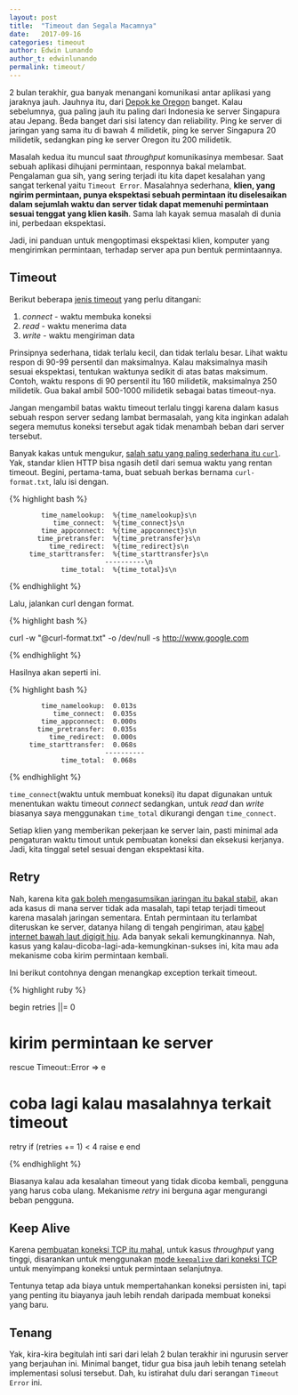 ```yaml
---
layout: post
title:  "Timeout dan Segala Macamnya"
date:   2017-09-16
categories: timeout
author: Edwin Lunando
author_t: edwinlunando
permalink: timeout/
---
```


2 bulan terakhir, gua banyak menangani komunikasi antar aplikasi yang jaraknya jauh. Jauhnya itu, dari [Depok ke Oregon][0] banget. Kalau sebelumnya, gua paling jauh itu paling dari Indonesia ke server Singapura atau Jepang. Beda banget dari sisi latency dan reliability. Ping ke server di jaringan yang sama itu di bawah 4 milidetik, ping ke server Singapura 20 milidetik, sedangkan ping ke server Oregon itu 200 milidetik.

Masalah kedua itu muncul saat *throughput* komunikasinya membesar. Saat sebuah aplikasi dihujani permintaan, responnya bakal melambat. Pengalaman gua sih, yang sering terjadi itu kita dapet kesalahan yang sangat terkenal yaitu `Timeout Error`. Masalahnya sederhana, **klien, yang ngirim permintaan, punya ekspektasi sebuah permintaan itu diselesaikan dalam sejumlah waktu dan server tidak dapat memenuhi permintaan sesuai tenggat yang klien kasih**. Sama lah kayak semua masalah di dunia ini, perbedaan ekspektasi.

Jadi, ini panduan untuk mengoptimasi ekspektasi klien, komputer yang mengirimkan permintaan, terhadap server apa pun bentuk permintaannya.

## Timeout

Berikut beberapa [jenis timeout][1] yang perlu ditangani:

1. *connect* - waktu membuka koneksi
1. *read* - waktu menerima data
1. *write* - waktu mengiriman data

Prinsipnya sederhana, tidak terlalu kecil, dan tidak terlalu besar. Lihat waktu respon di 90-99 persentil dan maksimalnya. Kalau maksimalnya masih sesuai ekspektasi, tentukan waktunya sedikit di atas batas maksimum. Contoh, waktu respons di 90 persentil itu 160 milidetik, maksimalnya 250 milidetik. Gua bakal ambil 500-1000 milidetik sebagai batas timeout-nya.

Jangan mengambil batas waktu timeout terlalu tinggi karena dalam kasus sebuah respon server sedang lambat bermasalah, yang kita inginkan adalah segera memutus koneksi tersebut agak tidak menambah beban dari server tersebut.

Banyak kakas untuk mengukur, [salah satu yang paling sederhana itu `curl`][2]. Yak, standar klien HTTP bisa ngasih detil dari semua waktu yang rentan timeout. Begini, pertama-tama, buat sebuah berkas bernama `curl-format.txt`, lalu isi dengan.

{% highlight bash %}

            time_namelookup:  %{time_namelookup}s\n
               time_connect:  %{time_connect}s\n
            time_appconnect:  %{time_appconnect}s\n
           time_pretransfer:  %{time_pretransfer}s\n
              time_redirect:  %{time_redirect}s\n
         time_starttransfer:  %{time_starttransfer}s\n
                            ----------\n
                 time_total:  %{time_total}s\n

{% endhighlight %}

Lalu, jalankan curl dengan format.

{% highlight bash %}

curl -w "@curl-format.txt" -o /dev/null -s http://www.google.com

{% endhighlight %}

Hasilnya akan seperti ini.

{% highlight bash %}

            time_namelookup:  0.013s
               time_connect:  0.035s
            time_appconnect:  0.000s
           time_pretransfer:  0.035s
              time_redirect:  0.000s
         time_starttransfer:  0.068s
                            ----------
                 time_total:  0.068s

{% endhighlight %}

`time_connect`(waktu untuk membuat koneksi) itu dapat digunakan untuk menentukan waktu timeout *connect* sedangkan, untuk *read* dan *write* biasanya saya menggunakan `time_total` dikurangi dengan `time_connect`.

Setiap klien yang memberikan pekerjaan ke server lain, pasti minimal ada pengaturan waktu timout untuk pembuatan koneksi dan eksekusi kerjanya. Jadi, kita tinggal setel sesuai dengan ekspektasi kita.

## Retry

Nah, karena kita [gak boleh mengasumsikan jaringan itu bakal stabil][3], akan ada kasus di mana server tidak ada masalah, tapi tetap terjadi timeout karena masalah jaringan sementara. Entah permintaan itu terlambat diteruskan ke server, datanya hilang di tengah pengiriman, atau [kabel internet bawah laut digigit hiu][6]. Ada banyak sekali kemungkinannya. Nah, kasus yang kalau-dicoba-lagi-ada-kemungkinan-sukses ini, kita mau ada mekanisme coba kirim permintaan kembali.

Ini berikut contohnya dengan menangkap exception terkait timeout.

{% highlight ruby %}

begin
  retries ||= 0
  # kirim permintaan ke server
rescue Timeout::Error => e
  # coba lagi kalau masalahnya terkait timeout
  retry if (retries += 1) < 4
  raise e
end

{% endhighlight %}

Biasanya kalau ada kesalahan timeout yang tidak dicoba kembali, pengguna yang harus coba ulang. Mekanisme *retry* ini berguna agar mengurangi beban pengguna.

## Keep Alive

Karena [pembuatan koneksi TCP itu mahal][4], untuk kasus *throughput* yang tinggi, disarankan untuk menggunakan [mode `keepalive` dari koneksi TCP][5] untuk menyimpang koneksi untuk permintaan selanjutnya.

Tentunya tetap ada biaya untuk mempertahankan koneksi persisten ini, tapi yang penting itu biayanya jauh lebih rendah daripada membuat koneksi yang baru.

## Tenang

Yak, kira-kira begitulah inti sari dari lelah 2 bulan terakhir ini ngurusin server yang berjauhan ini. Minimal banget, tidur gua bisa jauh lebih tenang setelah implementasi solusi tersebut. Dah, ku istirahat dulu dari serangan `Timeout Error` ini.

[0]: https://www.google.co.id/search?q=depok+to+oregon+distance&oq=depok+to+oregon+distance
[1]: https://github.com/ankane/the-ultimate-guide-to-ruby-timeouts
[2]: https://blog.josephscott.org/2011/10/14/timing-details-with-curl/
[3]: https://en.wikipedia.org/wiki/Fallacies_of_distributed_computing
[4]: https://stackoverflow.com/questions/31378403/how-much-data-it-cost-to-set-up-a-tcp-connection
[5]: http://ltxfaq.custhelp.com/app/answers/detail/a_id/1512/~/tcp-keepalives-explained
[6]: https://www.wired.com/2014/08/shark_cable/
